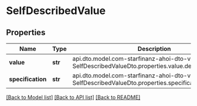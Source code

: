 # SelfDescribedValue

## Properties
Name | Type | Description | Notes
------------ | ------------- | ------------- | -------------
**value** | **str** | api.dto.model.com-starfinanz-ahoi-dto-v2-SelfDescribedValueDto.properties.value.description | 
**specification** | **str** | api.dto.model.com-starfinanz-ahoi-dto-v2-SelfDescribedValueDto.properties.specification.description | 

[[Back to Model list]](../README.md#documentation-for-models) [[Back to API list]](../README.md#documentation-for-api-endpoints) [[Back to README]](../README.md)


